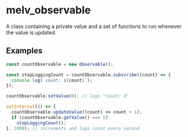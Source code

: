 # melv_observable

A class containing a private value and a set of functions to run whenever the
value is updated.

## Examples

```typescript
const countObservable = new Observable();

const stopLoggingCount = countObservable.subscribe((count) => {
  console.log(`count: ${count}`);
});

countObservable.setValue(0); // logs "count: 0"

setInterval(() => {
  countObservable.updateValue((count) => count + 1);
  if (countObservable.getValue() === 5)
    stopLoggingCount();
}, 1000); // increments and logs count every second

```